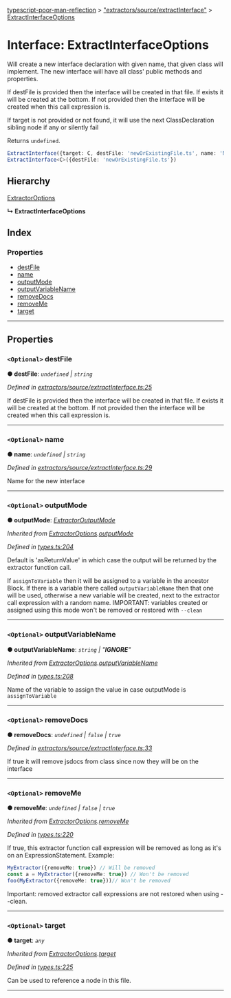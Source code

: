 [typescript-poor-man-reflection](../README.md) > ["extractors/source/extractInterface"](../modules/_extractors_source_extractinterface_.md) > [ExtractInterfaceOptions](../interfaces/_extractors_source_extractinterface_.extractinterfaceoptions.md)

# Interface: ExtractInterfaceOptions

Will create a new interface declaration with given name, that given class will implement. The new interface will have all class' public methods and properties.

If destFile is provided then the interface will be created in that file. If exists it will be created at the bottom. If not provided then the interface will be created when this call expression is.

If target is not provided or not found, it will use the next ClassDeclaration sibling node if any or silently fail

Returns `undefined`.

```ts
ExtractInterface({target: C, destFile: 'newOrExistingFile.ts', name: 'NewInterface'})
ExtractInterface<C>({destFile: 'newOrExistingFile.ts'})
```

## Hierarchy

 [ExtractorOptions](_types_.extractoroptions.md)

**↳ ExtractInterfaceOptions**

## Index

### Properties

* [destFile](_extractors_source_extractinterface_.extractinterfaceoptions.md#destfile)
* [name](_extractors_source_extractinterface_.extractinterfaceoptions.md#name)
* [outputMode](_extractors_source_extractinterface_.extractinterfaceoptions.md#outputmode)
* [outputVariableName](_extractors_source_extractinterface_.extractinterfaceoptions.md#outputvariablename)
* [removeDocs](_extractors_source_extractinterface_.extractinterfaceoptions.md#removedocs)
* [removeMe](_extractors_source_extractinterface_.extractinterfaceoptions.md#removeme)
* [target](_extractors_source_extractinterface_.extractinterfaceoptions.md#target)

---

## Properties

<a id="destfile"></a>

### `<Optional>` destFile

**● destFile**: *`undefined` \| `string`*

*Defined in [extractors/source/extractInterface.ts:25](https://github.com/cancerberoSgx/typescript-poor-man-reflection/blob/8e8f86f/src/extractors/source/extractInterface.ts#L25)*

If destFile is provided then the interface will be created in that file. If exists it will be created at the bottom. If not provided then the interface will be created when this call expression is.

___
<a id="name"></a>

### `<Optional>` name

**● name**: *`undefined` \| `string`*

*Defined in [extractors/source/extractInterface.ts:29](https://github.com/cancerberoSgx/typescript-poor-man-reflection/blob/8e8f86f/src/extractors/source/extractInterface.ts#L29)*

Name for the new interface

___
<a id="outputmode"></a>

### `<Optional>` outputMode

**● outputMode**: *[ExtractorOutputMode](../modules/_types_.md#extractoroutputmode)*

*Inherited from [ExtractorOptions](_types_.extractoroptions.md).[outputMode](_types_.extractoroptions.md#outputmode)*

*Defined in [types.ts:204](https://github.com/cancerberoSgx/typescript-poor-man-reflection/blob/8e8f86f/src/types.ts#L204)*

Default is 'asReturnValue' in which case the output will be returned by the extractor function call.

If `assignToVariable` then it will be assigned to a variable in the ancestor Block. If there is a variable there called `outputVariableName` then that one will be used, otherwise a new variable will be created, next to the extractor call expression with a random name. IMPORTANT: variables created or assigned using this mode won't be removed or restored with `--clean`

___
<a id="outputvariablename"></a>

### `<Optional>` outputVariableName

**● outputVariableName**: *`string` \| "__IGNORE__"*

*Inherited from [ExtractorOptions](_types_.extractoroptions.md).[outputVariableName](_types_.extractoroptions.md#outputvariablename)*

*Defined in [types.ts:208](https://github.com/cancerberoSgx/typescript-poor-man-reflection/blob/8e8f86f/src/types.ts#L208)*

Name of the variable to assign the value in case outputMode is `assignToVariable`

___
<a id="removedocs"></a>

### `<Optional>` removeDocs

**● removeDocs**: *`undefined` \| `false` \| `true`*

*Defined in [extractors/source/extractInterface.ts:33](https://github.com/cancerberoSgx/typescript-poor-man-reflection/blob/8e8f86f/src/extractors/source/extractInterface.ts#L33)*

If true it will remove jsdocs from class since now they will be on the interface

___
<a id="removeme"></a>

### `<Optional>` removeMe

**● removeMe**: *`undefined` \| `false` \| `true`*

*Inherited from [ExtractorOptions](_types_.extractoroptions.md).[removeMe](_types_.extractoroptions.md#removeme)*

*Defined in [types.ts:220](https://github.com/cancerberoSgx/typescript-poor-man-reflection/blob/8e8f86f/src/types.ts#L220)*

If true, this extractor function call expression will be removed as long as it's on an ExpressionStatement. Example:

```ts
MyExtractor({removeMe: true}) // Will be removed
const a = MyExtractor({removeMe: true}) // Won't be removed
foo(MyExtractor({removeMe: true}))// Won't be removed
```

Important: removed extractor call expressions are not restored when using --clean.

___
<a id="target"></a>

### `<Optional>` target

**● target**: *`any`*

*Inherited from [ExtractorOptions](_types_.extractoroptions.md).[target](_types_.extractoroptions.md#target)*

*Defined in [types.ts:225](https://github.com/cancerberoSgx/typescript-poor-man-reflection/blob/8e8f86f/src/types.ts#L225)*

Can be used to reference a node in this file.

___

